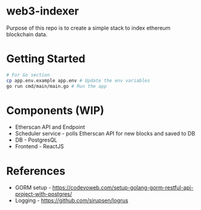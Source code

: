 # web3-indexer
Purpose of this repo is to create a simple stack to index ethereum blockchain data.
# Getting Started
```bash
# For Go section
cp app.env.example app.env # Update the env variables
go run cmd/main/main.go # Run the app
```
# Components (WIP)
- Etherscan API and Endpoint
- Scheduler service - polls Etherscan API for new blocks and saved to DB 
- DB - PostgresQL 
- Frontend - ReactJS
# References
- GORM setup - https://codevoweb.com/setup-golang-gorm-restful-api-project-with-postgres/
- Logging - https://github.com/sirupsen/logrus